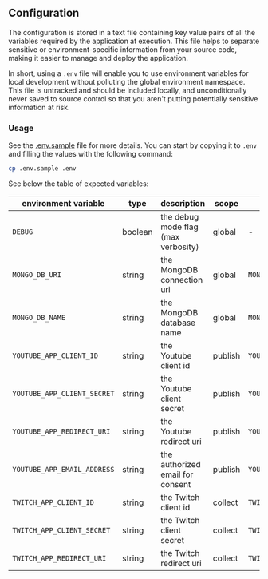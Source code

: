 <!-- markdownlint-disable MD041 -->

## Configuration

The configuration is stored in a text file containing key value pairs of all the variables required by the application at execution.
This file helps to separate sensitive or environment-specific information from your source code, making it easier to manage and deploy the application.

In short, using a `.env` file will enable you to use environment variables for local development without polluting the global environment namespace. This file is untracked and should be included locally, and unconditionally never saved to source control so that you aren't putting potentially sensitive information at risk.

### Usage

See the [.env.sample](../.env.sample) file for more details. You can start by copying it to `.env` and filling the values with the following command:

```sh
cp .env.sample .env
```

See below the table of expected variables:

| environment variable        | type    | description                         | scope   | python setting                 |
|-----------------------------|---------|-------------------------------------|---------|--------------------------------|
| `DEBUG`                     | boolean | the debug mode flag (max verbosity) | global  | -                              |
| `MONGO_DB_URI`              | string  | the MongoDB connection uri          | global  | `MONGO_CONFIG.client_uri`      |
| `MONGO_DB_NAME`             | string  | the MongoDB database name           | global  | `MONGO_CONFIG.client_name`     |
| `YOUTUBE_APP_CLIENT_ID`     | string  | the Youtube client id               | publish | `YOUTUBE_CONFIG.client_id`     |
| `YOUTUBE_APP_CLIENT_SECRET` | string  | the Youtube client secret           | publish | `YOUTUBE_CONFIG.client_secret` |
| `YOUTUBE_APP_REDIRECT_URI`  | string  | the Youtube redirect uri            | publish | `YOUTUBE_CONFIG.redirect_uri`  |
| `YOUTUBE_APP_EMAIL_ADDRESS` | string  | the authorized email for consent    | publish | `YOUTUBE_CONFIG.client_email`  |
| `TWITCH_APP_CLIENT_ID`      | string  | the Twitch client id                | collect | `TWITCH_CONFIG.client_id`      |
| `TWITCH_APP_CLIENT_SECRET`  | string  | the Twitch client secret            | collect | `TWITCH_CONFIG.client_secret`  |
| `TWITCH_APP_REDIRECT_URI`   | string  | the Twitch redirect uri             | collect | `TWITCH_CONFIG.redirect_uri`   |
